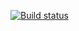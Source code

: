 [![Build status](https://ci.appveyor.com/api/projects/status/ar7joat400ow80y7/branch/main?svg=true)](https://ci.appveyor.com/project/Mica78/netology-ra-composition/branch/main)
